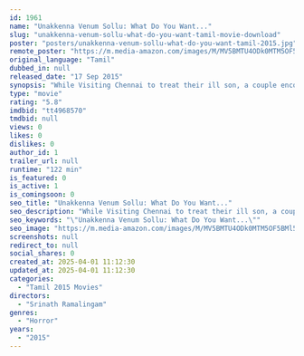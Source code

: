 ```yaml
---
id: 1961
name: "Unakkenna Venum Sollu: What Do You Want..."
slug: "unakkenna-venum-sollu-what-do-you-want-tamil-movie-download"
poster: "posters/unakkenna-venum-sollu-what-do-you-want-tamil-2015.jpg"
remote_poster: "https://m.media-amazon.com/images/M/MV5BMTU4ODk0MTM5OF5BMl5BanBnXkFtZTgwNTIyMzQ3NjE@._V1_SX300.jpg"
original_language: "Tamil"
dubbed_in: null
released_date: "17 Sep 2015"
synopsis: "While Visiting Chennai to treat their ill son, a couple encounter a paranormal presence linked to a fateful past decision made by the boy's mother."
type: "movie"
rating: "5.8"
imdbid: "tt4968570"
tmdbid: null
views: 0
likes: 0
dislikes: 0
author_id: 1
trailer_url: null
runtime: "122 min"
is_featured: 0
is_active: 1
is_comingsoon: 0
seo_title: "Unakkenna Venum Sollu: What Do You Want..."
seo_description: "While Visiting Chennai to treat their ill son, a couple encounter a paranormal presence linked to a fateful past decision made by the boy's mother."
seo_keywords: "\"Unakkenna Venum Sollu: What Do You Want...\""
seo_image: "https://m.media-amazon.com/images/M/MV5BMTU4ODk0MTM5OF5BMl5BanBnXkFtZTgwNTIyMzQ3NjE@._V1_SX300.jpg"
screenshots: null
redirect_to: null
social_shares: 0
created_at: 2025-04-01 11:12:30
updated_at: 2025-04-01 11:12:30
categories:
  - "Tamil 2015 Movies"
directors:
  - "Srinath Ramalingam"
genres:
  - "Horror"
years:
  - "2015"
---
```

